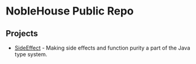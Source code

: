 # NobleHouse Public Repo

## Projects
* [SideEffect](/SideEffect) - Making side effects and function purity a part of the Java type system. 
